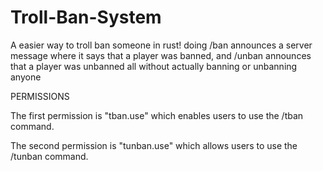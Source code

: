 # Troll-Ban-System
A easier way to troll ban someone in rust! doing /ban announces a server message where it says that a player was banned, and /unban announces that a player was unbanned all without actually banning or unbanning anyone

PERMISSIONS

The first permission is "tban.use" which enables users to use the /tban command.

The second permission is "tunban.use" which allows users to use the /tunban command.
